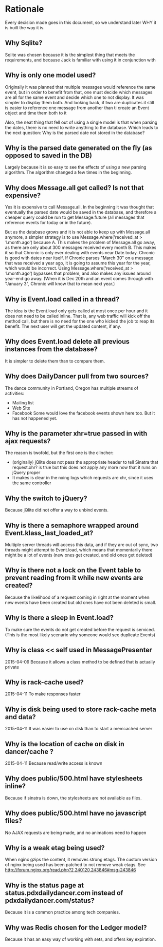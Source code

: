 Rationale
=========

Every decision made goes in this document, so we understand later WHY it is built the way it is.


Why Sqlite?
-----------

Sqlite was chosen because it is the simplest thing that meets the requirements, and
because Jack is familiar with using it in conjunction with


Why is only one model used?
---------------------------

Originally it was planned that multiple messages would reference the same event,
but in order to benefit from that, one must decide which messages are all for the
same event and decide which one to not display. It was simpler to display them both.
And looking back, if two are duplicates it still is easier to reference one message from
another than ti create an Event object and time them both to it

Also, the neat thing that fell out of using a single model is that when parsing the dates,
there is no need to write anything to the database. Which leads to the next question: Why
is the parsed date not stored in the database?


Why is the parsed date generated on the fly (as opposed to saved in the DB)
---------------------------------------------------------------------------

Largely because it is so easy to see the effects of using a new parsing algorithm. The algorithm
changed a few times in the beginning.


Why does Message.all get called? Is not that expensive?
-------------------------------------------------------

Yes it is expensive to call Message.all. In the beginning it was thought that eventually
the parsed date would be saved in the database, and therefore a cheaper query could be run
to get Message.future (all messages that reference events for today or in the future).

But as the database grows and it is not able to keep up with Message.all anymore, a simpler
strategy is to use Message.where('received_at > 1.month.ago') because
  A. This makes the problem of Message.all go away, as there are only about 300 messages
     received every month
  B. This makes it so that Chronic is only ever dealing with events near Date.today. Chronic
     is good with dates near itself. If Chronic parses "March 30" on a message that was received
     a year ago, it is going to assume this year for the year, which would be incorrect.
     Using Message.where('received_at > 1.month.ago') bypasses that problem, and also makes
     any issues around year-end go away. (When it is Dec 20th and an event comes through
     with "January 3", Chronic will know that to mean next year.)


Why is Event.load called in a thread?
-------------------------------------

The idea is the Event.load only gets called at most once per hour
and it does not need to be called inline. That is, any web traffic
will kick off the method call, but there is no need for the one who kicked
the job to reap its benefit. The next user will get the updated content, if any.


Why does Event.load delete all previous instances from the database?
--------------------------------------------------------------------

It is simpler to delete them than to compare them.


Why does DailyDancer pull from two sources?
-------------------------------------------

The dance community in Portland, Oregon has multiple streams of activities:
  * Mailing list
  * Web Site
  * Facebook
Some would love the facebook events shown here too. But it has not happened yet.


Why is the parameter xhr=true passed in with ajax requests?
-----------------------------------------------------------

The reason is twofold, but the first one is the clincher:
  * (originally) jQlite does not pass the appropriate header to tell Sinatra that request.xhr? is true
    but this does not apply any more now that it runs on jQuery proper
  * It makes is clear in the nxing logs which requests are xhr, since it uses the same controller


Why the switch to jQuery?
-------------------------

Because jQlite did not offer a way to unbind events.


Why is there a semaphore wrapped around Event.klass_last_loaded_at?
-------------------------------------------------------------------

Multiple server threads will access this data, and if they are out of sync,
two threads might attempt to Event.load, which means that momentarily there might be
a lot of events (new ones get created, and old ones get deleted)


Why is there not a lock on the Event table to prevent reading from it while new events are created?
---------------------------------------------------------------------------------------------------

Because the likelihood of a request coming in right at the moment when new events have been created but old
ones have not been deleted is small.


Why is there a sleep in Event.load?
-----------------------------------

To make sure the events do not get created before the request is serviced. (This is the most likely scenario why
someone would see duplicate Events)


Why is class << self used in MessagePresenter
---------------------------------------------

2015-04-09
Because it allows a class method to be defined that is actually private

Why is rack-cache used?
-----------------------
2015-04-11
To make responses faster

Why is disk being used to store rack-cache meta and data?
---------------------------------------------------------
2015-04-11
It was easier to use on disk than to start a memcached server


Why is the location of cache on disk in dancer/cache ?
------------------------------------------------------

2015-04-11
Because read/write access is known


Why does public/500.html have stylesheets inline?
-------------------------------------------------

Because if sinatra is down, the stylesheets are not available as files.

Why does public/500.html have no javascript files?
--------------------------------------------------

No AJAX requests are being made, and no animations need to happen

Why is a weak etag being used?
------------------------------

When nginx gzips the content, it removes strong etags.
The custom version of nginx being used has been patched to not remove
weak etags.
See http://forum.nginx.org/read.php?2,240120,243846#msg-243846


Why is the status page at status.pdxdailydancer.com instead of pdxdailydancer.com/status?
-----------------------------------------------------------------------------------------

Because it is a common practice among tech companies.

Why was Redis chosen for the Ledger model?
------------------------------------------

Because it has an easy way of working with sets, and offers key expiration.
